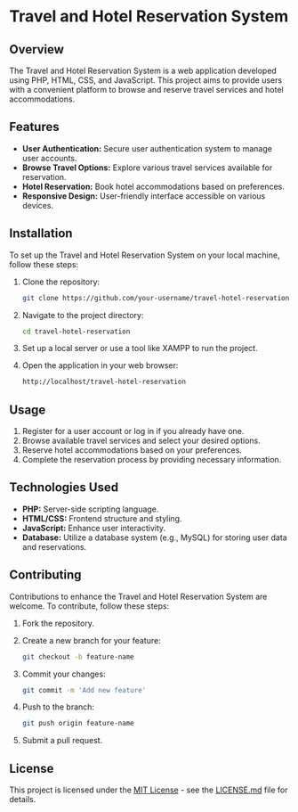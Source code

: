 # Travel and Hotel Reservation System

## Overview

The Travel and Hotel Reservation System is a web application developed using PHP, HTML, CSS, and JavaScript. This project aims to provide users with a convenient platform to browse and reserve travel services and hotel accommodations.

## Features

- **User Authentication:** Secure user authentication system to manage user accounts.
- **Browse Travel Options:** Explore various travel services available for reservation.
- **Hotel Reservation:** Book hotel accommodations based on preferences.
- **Responsive Design:** User-friendly interface accessible on various devices.

## Installation

To set up the Travel and Hotel Reservation System on your local machine, follow these steps:

1. Clone the repository:

    ```bash
    git clone https://github.com/your-username/travel-hotel-reservation.git
    ```

2. Navigate to the project directory:

    ```bash
    cd travel-hotel-reservation
    ```

3. Set up a local server or use a tool like XAMPP to run the project.

4. Open the application in your web browser:

    ```bash
    http://localhost/travel-hotel-reservation
    ```

## Usage

1. Register for a user account or log in if you already have one.
2. Browse available travel services and select your desired options.
3. Reserve hotel accommodations based on your preferences.
4. Complete the reservation process by providing necessary information.

## Technologies Used

- **PHP:** Server-side scripting language.
- **HTML/CSS:** Frontend structure and styling.
- **JavaScript:** Enhance user interactivity.
- **Database:** Utilize a database system (e.g., MySQL) for storing user data and reservations.

## Contributing

Contributions to enhance the Travel and Hotel Reservation System are welcome. To contribute, follow these steps:

1. Fork the repository.
2. Create a new branch for your feature:

    ```bash
    git checkout -b feature-name
    ```

3. Commit your changes:

    ```bash
    git commit -m 'Add new feature'
    ```

4. Push to the branch:

    ```bash
    git push origin feature-name
    ```

5. Submit a pull request.

## License

This project is licensed under the [MIT License](LICENSE.md) - see the [LICENSE.md](LICENSE.md) file for details.

